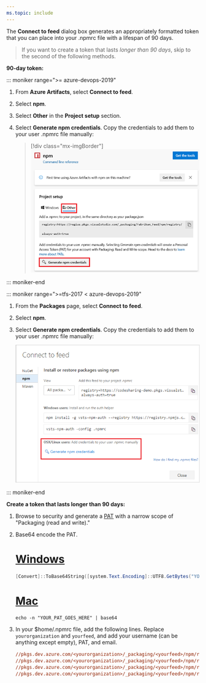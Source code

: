 ```yaml
---
ms.topic: include
---
```


The **Connect to feed** dialog box generates an appropriately formatted token that you can place into your .npmrc file with a lifespan of 90 days.

>  If you want to create a token that lasts _longer than 90 days_, skip to the second of the following methods.

**90-day token:**

::: moniker range=">= azure-devops-2019"

1. From **Azure Artifacts**, select **Connect to feed**.

2. Select **npm**.

3. Select **Other** in the **Project setup** section.

4. Select **Generate npm credentials**. Copy the credentials to add them to your user .npmrc file manually:

   > [!div class="mx-imgBorder"] 
   >![Connect to feed from Azure Artifacts Linux/Mac credentials](../../_shared/_img/connect-to-feed-npm-creds-azure-devops-newnav.png)
   > 

::: moniker-end

::: moniker range=">=tfs-2017 < azure-devops-2019"

1. From the **Packages** page, select **Connect to feed**.

2. Select **npm**.

3. Select **Generate npm credentials**. Copy the credentials to add them to your user .npmrc file manually:

    ![Connect to feed from Azure Artifacts Linux/Mac credentials](../../_shared/_img/connect-to-feed-npm-creds.png)

::: moniker-end

**Create a token that lasts longer than 90 days:**

1. Browse to security and generate a [PAT](../../../organizations/accounts/use-personal-access-tokens-to-authenticate.md) with a narrow scope of "Packaging (read and write)."

2. Base64 encode the PAT.

    # [Windows](#tab/windows)
    ```powershell
    [Convert]::ToBase64String([system.Text.Encoding]::UTF8.GetBytes("YOUR_PAT_GOES_HERE"))
    ```

    # [Mac](#tab/mac)
    ```
    echo -n "YOUR_PAT_GOES_HERE" | base64
    ```

3. In your $home/.npmrc file, add the following lines. Replace `yourorganization` and `yourfeed`, and add your username (can be anything except empty), PAT, and email.

   ```ini
   //pkgs.dev.azure.com/<yourorganization>/_packaging/<yourfeed>/npm/registry/:username=ANYTHING-BUT-EMPTY
   //pkgs.dev.azure.com/<yourorganization>/_packaging/<yourfeed>/npm/registry/:_password=BASE64-ENCODED-PAT-GOES-HERE
   //pkgs.dev.azure.com/<yourorganization>/_packaging/<yourfeed>/npm/registry/:email=YOUREMAIL@EXAMPLE.COM
   //pkgs.dev.azure.com/<yourorganization>/_packaging/<yourfeed>/npm/registry/:always-auth=true
   ```
